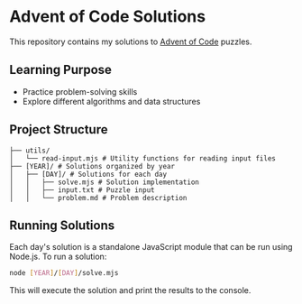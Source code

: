 # Advent of Code Solutions

This repository contains my solutions to [Advent of Code](https://adventofcode.com/) puzzles.

## Learning Purpose

- Practice problem-solving skills
- Explore different algorithms and data structures

## Project Structure 

```
├── utils/
│   └── read-input.mjs # Utility functions for reading input files
├── [YEAR]/ # Solutions organized by year
│   ├── [DAY]/ # Solutions for each day
│   │   ├── solve.mjs # Solution implementation
│   │   ├── input.txt # Puzzle input
│   │   └── problem.md # Problem description
```

## Running Solutions

Each day's solution is a standalone JavaScript module that can be run using Node.js. To run a solution:

```bash
node [YEAR]/[DAY]/solve.mjs
```

This will execute the solution and print the results to the console.

